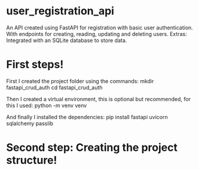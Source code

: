# user_registration_api
 An API created using FastAPI for registration with basic user authentication. With endpoints for creating, reading, updating and deleting users. Extras: Integrated with an SQLite database to store data.

# First steps!
First I created the project folder using the commands: 
mkdir fastapi_crud_auth
cd fastapi_crud_auth

Then I created a virtual environment, this is optional but recommended, for this I used:
python -m venv venv

And finally I installed the dependencies:
pip install fastapi uvicorn sqlalchemy passlib

# Second step: Creating the project structure!

